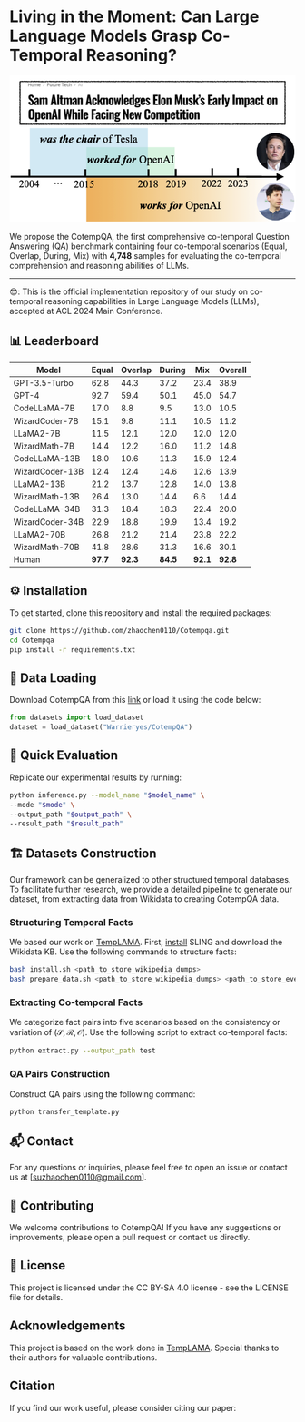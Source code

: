 # Living in the Moment: Can Large Language Models Grasp Co-Temporal Reasoning?

<p align="center">
  <img src="picture.png" width=600 alt="image1">
</p>


We propose the CotempQA, the first comprehensive co-temporal Question Answering (QA) benchmark containing four co-temporal scenarios (Equal, Overlap, During, Mix) with **4,748** samples for evaluating the co-temporal comprehension and reasoning abilities of LLMs.


<hr>
😎: This is the official implementation repository of our study on co-temporal reasoning capabilities in Large Language Models (LLMs), accepted at ACL 2024 Main Conference.

## 📊 Leaderboard

| Model           | Equal    | Overlap  | During   | Mix      | Overall  |
| --------------- | -------- | -------- | -------- | -------- | -------- |
| GPT-3.5-Turbo   | 62.8     | 44.3     | 37.2     | 23.4     | 38.9     |
| GPT-4           | 92.7     | 59.4     | 50.1     | 45.0     | 54.7     |
| CodeLLaMA-7B    | 17.0     | 8.8      | 9.5      | 13.0     | 10.5     |
| WizardCoder-7B  | 15.1     | 9.8      | 11.1     | 10.5     | 11.2     |
| LLaMA2-7B       | 11.5     | 12.1     | 12.0     | 12.0     | 12.0     |
| WizardMath-7B   | 14.4     | 12.2     | 16.0     | 11.2     | 14.8     |
| CodeLLaMA-13B   | 18.0     | 10.6     | 11.3     | 15.9     | 12.4     |
| WizardCoder-13B | 12.4     | 12.4     | 14.6     | 12.6     | 13.9     |
| LLaMA2-13B      | 21.2     | 13.7     | 12.8     | 14.0     | 13.8     |
| WizardMath-13B  | 26.4     | 13.0     | 14.4     | 6.6      | 14.4     |
| CodeLLaMA-34B   | 31.3     | 18.4     | 18.3     | 22.4     | 20.0     |
| WizardCoder-34B | 22.9     | 18.8     | 19.9     | 13.4     | 19.2     |
| LLaMA2-70B      | 26.8     | 21.2     | 21.4     | 23.8     | 22.2     |
| WizardMath-70B  | 41.8     | 28.6     | 31.3     | 16.6     | 30.1     |
| Human           | **97.7** | **92.3** | **84.5** | **92.1** | **92.8** |

## ⚙️ **Installation**

To get started, clone this repository and install the required packages:

```bash
git clone https://github.com/zhaochen0110/Cotempqa.git
cd Cotempqa
pip install -r requirements.txt
```

## **🚧 Data Loading**

Download CotempQA from this [link](https://huggingface.co/datasets/Warrieryes/CotempQA/) or load it using the code below:

```python
from datasets import load_dataset
dataset = load_dataset("Warrieryes/CotempQA")
```

## 💎 Quick Evaluation

Replicate our experimental results by running:

```bash
python inference.py --model_name "$model_name" \
--mode "$mode" \
--output_path "$output_path" \
--result_path "$result_path" 
```

## 🏗️ Datasets Construction

Our framework can be generalized to other structured temporal databases. To facilitate further research, we provide a detailed pipeline to generate our dataset, from extracting data from Wikidata to creating CotempQA data.

### Structuring Temporal Facts

We based our work on [TempLAMA](https://github.com/google-research/language/tree/master/language/templama). First, [install](https://github.com/ringgaard/sling/blob/master/doc/guide/install.md) SLING and download the Wikidata KB. Use the following commands to structure facts:

```bash
bash install.sh <path_to_store_wikipedia_dumps>
bash prepare_data.sh <path_to_store_wikipedia_dumps> <path_to_store_events>
```

### Extracting Co-temporal Facts

We categorize fact pairs into five scenarios based on the consistency or variation of $(\mathcal{S}, \mathcal{R}, \mathcal{O})$. Use the following script to extract co-temporal facts:

```bash
python extract.py --output_path test
```

### QA Pairs Construction

Construct QA pairs using the following command:

```python
python transfer_template.py
```

## 📬 Contact

For any questions or inquiries, please feel free to open an issue or contact us at [suzhaochen0110@gmail.com].

## 🤝 Contributing

We welcome contributions to CotempQA! If you have any suggestions or improvements, please open a pull request or contact us directly.

## 📜 License

This project is licensed under the CC BY-SA 4.0 license - see the LICENSE file for details.

## Acknowledgements

This project is based on the work done in [TempLAMA](https://github.com/google-research/language/tree/master/language/templama). Special thanks to their authors for valuable contributions.

## Citation

If you find our work useful, please consider citing our paper:


